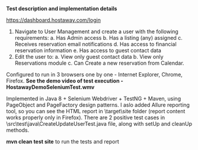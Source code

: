 **Test description and implementation details**

https://dashboard.hostaway.com/login

1.	Navigate to User Management and create a user with the following requirements:
    a.	Has Admin access
    b.	Has a listing (any) assigned
    c.	Receives reservation email notifications
    d.	Has access to financial reservation information
    e.	Has access to guest contact data
2.	Edit the user to:
    a.	View only guest contact data
    b.	View only Reservations module
    c.	Can Create a new reservation from Calendar.

Configured to run in 3 browsers one by one - Internet Explorer, Chrome, Firefox.
**See the demo video of test execution - HostawayDemoSeleniumTest.wmv**

Implemented in Java 8 + Selenium Webdriver + TestNG + Maven, using PageObject and PageFactory design patterns.
I aslo added Allure reporting tool, so you can see the HTML report in \target\site folder (report content works properly only in Firefox).
There are 2 positive test cases in \src\test\java\CreateUpdateUserTest.java file, along with setUp and cleanUp methods.

**mvn clean test site** to run the tests and report
